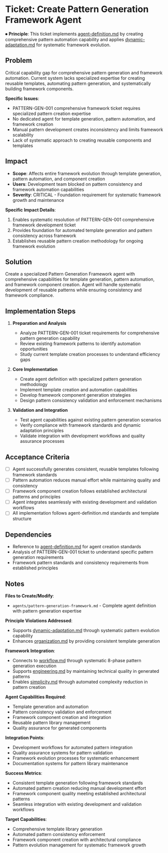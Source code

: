
# Ticket: Create Pattern Generation Framework Agent

⏺ **Principle**: This ticket implements [agent-definition.md](../../../docs/agents-docs/agent-definition.md) by creating comprehensive pattern automation capability and applies [dynamic-adaptation.md](../../../docs/principles/dynamic-adaptation.md) for systematic framework evolution.

## Problem

Critical capability gap for comprehensive pattern generation and framework automation. Current system lacks specialized expertise for creating reusable templates, automating pattern generation, and systematically building framework components.

**Specific Issues**:
- PATTERN-GEN-001 comprehensive framework ticket requires specialized pattern creation expertise
- No dedicated agent for template generation, pattern automation, and framework creation
- Manual pattern development creates inconsistency and limits framework scalability
- Lack of systematic approach to creating reusable components and templates

## Impact

- **Scope**: Affects entire framework evolution through template generation, pattern automation, and component creation
- **Users**: Development team blocked on pattern consistency and framework automation capabilities
- **Severity**: CRITICAL - Foundation requirement for systematic framework growth and maintenance

**Specific Impact Details**:
1. Enables systematic resolution of PATTERN-GEN-001 comprehensive framework development ticket
2. Provides foundation for automated template generation and pattern consistency across framework
3. Establishes reusable pattern creation methodology for ongoing framework evolution

## Solution

Create a specialized Pattern Generation Framework agent with comprehensive capabilities for template generation, pattern automation, and framework component creation. Agent will handle systematic development of reusable patterns while ensuring consistency and framework compliance.

## Implementation Steps

1. **Preparation and Analysis**
   - Analyze PATTERN-GEN-001 ticket requirements for comprehensive pattern generation capability
   - Review existing framework patterns to identify automation opportunities
   - Study current template creation processes to understand efficiency gaps

2. **Core Implementation**
   - Create agent definition with specialized pattern generation methodology
   - Implement template creation and automation capabilities
   - Develop framework component generation strategies
   - Design pattern consistency validation and enforcement mechanisms

3. **Validation and Integration**
   - Test agent capabilities against existing pattern generation scenarios
   - Verify compliance with framework standards and dynamic adaptation principles
   - Validate integration with development workflows and quality assurance processes

## Acceptance Criteria

- [ ] Agent successfully generates consistent, reusable templates following framework standards
- [ ] Pattern automation reduces manual effort while maintaining quality and consistency
- [ ] Framework component creation follows established architectural patterns and principles
- [ ] Agent integrates seamlessly with existing development and validation workflows
- [ ] All implementation follows agent-definition.md standards and template structure

## Dependencies

- Reference to [agent-definition.md](../../../docs/agents-docs/agent-definition.md) for agent creation standards
- Analysis of PATTERN-GEN-001 ticket to understand specific pattern generation requirements
- Framework pattern standards and consistency requirements from established principles

## Notes

**Files to Create/Modify**:
- `agents/pattern-generation-framework.md` - Complete agent definition with pattern generation expertise

**Principle Violations Addressed**:
- Supports [dynamic-adaptation.md](../../../docs/principles/dynamic-adaptation.md) through systematic pattern evolution capability
- Enhances [organization.md](../../../docs/principles/organization.md) by providing consistent template generation

**Framework Integration**:
- Connects to [workflow.md](../../../docs/principles/workflow.md) through systematic 8-phase pattern generation execution
- Supports [engineering.md](../../../docs/principles/engineering.md) by maintaining technical quality in generated patterns
- Enables [simplicity.md](../../../docs/principles/simplicity.md) through automated complexity reduction in pattern creation

**Agent Capabilities Required**:
- Template generation and automation
- Pattern consistency validation and enforcement
- Framework component creation and integration
- Reusable pattern library management
- Quality assurance for generated components

**Integration Points**:
- Development workflows for automated pattern integration
- Quality assurance systems for pattern validation
- Framework evolution processes for systematic enhancement
- Documentation systems for pattern library maintenance

**Success Metrics**:
- Consistent template generation following framework standards
- Automated pattern creation reducing manual development effort
- Framework component quality meeting established architectural patterns
- Seamless integration with existing development and validation workflows

**Target Capabilities**:
- Comprehensive template library generation
- Automated pattern consistency enforcement
- Framework component creation with architectural compliance
- Pattern evolution management for systematic framework growth
